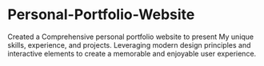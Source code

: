 # Personal-Portfolio-Website
Created a Comprehensive personal portfolio website to present My unique skills, experience, and projects. Leveraging modern design principles and interactive elements to create a memorable and enjoyable user experience.
